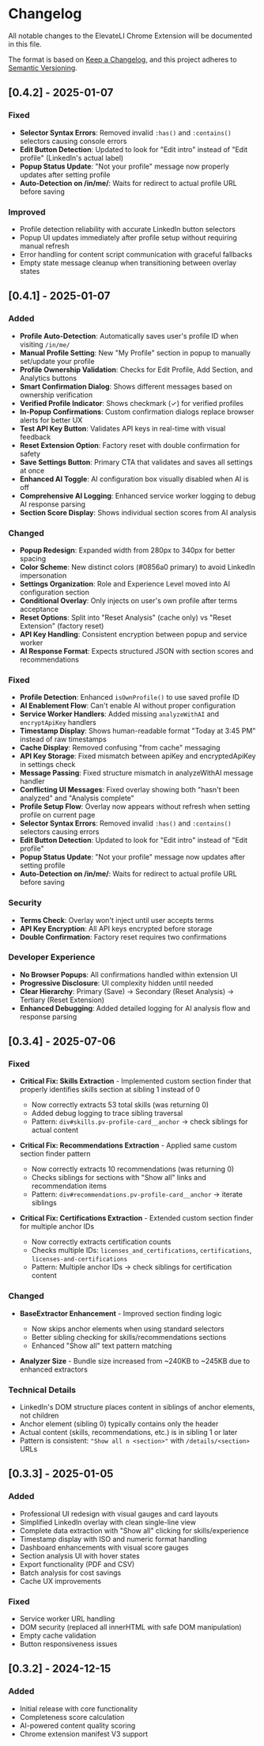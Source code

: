 # Changelog

All notable changes to the ElevateLI Chrome Extension will be documented in this file.

The format is based on [Keep a Changelog](https://keepachangelog.com/en/1.0.0/),
and this project adheres to [Semantic Versioning](https://semver.org/spec/v2.0.0.html).

## [0.4.2] - 2025-01-07

### Fixed
- **Selector Syntax Errors**: Removed invalid `:has()` and `:contains()` selectors causing console errors
- **Edit Button Detection**: Updated to look for "Edit intro" instead of "Edit profile" (LinkedIn's actual label)
- **Popup Status Update**: "Not your profile" message now properly updates after setting profile
- **Auto-Detection on /in/me/**: Waits for redirect to actual profile URL before saving

### Improved
- Profile detection reliability with accurate LinkedIn button selectors
- Popup UI updates immediately after profile setup without requiring manual refresh
- Error handling for content script communication with graceful fallbacks
- Empty state message cleanup when transitioning between overlay states

## [0.4.1] - 2025-01-07

### Added
- **Profile Auto-Detection**: Automatically saves user's profile ID when visiting `/in/me/`
- **Manual Profile Setting**: New "My Profile" section in popup to manually set/update your profile
- **Profile Ownership Validation**: Checks for Edit Profile, Add Section, and Analytics buttons
- **Smart Confirmation Dialog**: Shows different messages based on ownership verification
- **Verified Profile Indicator**: Shows checkmark (✓) for verified profiles
- **In-Popup Confirmations**: Custom confirmation dialogs replace browser alerts for better UX
- **Test API Key Button**: Validates API keys in real-time with visual feedback
- **Reset Extension Option**: Factory reset with double confirmation for safety
- **Save Settings Button**: Primary CTA that validates and saves all settings at once
- **Enhanced AI Toggle**: AI configuration box visually disabled when AI is off
- **Comprehensive AI Logging**: Enhanced service worker logging to debug AI response parsing
- **Section Score Display**: Shows individual section scores from AI analysis

### Changed
- **Popup Redesign**: Expanded width from 280px to 340px for better spacing
- **Color Scheme**: New distinct colors (#0856a0 primary) to avoid LinkedIn impersonation
- **Settings Organization**: Role and Experience Level moved into AI configuration section
- **Conditional Overlay**: Only injects on user's own profile after terms acceptance
- **Reset Options**: Split into "Reset Analysis" (cache only) vs "Reset Extension" (factory reset)
- **API Key Handling**: Consistent encryption between popup and service worker
- **AI Response Format**: Expects structured JSON with section scores and recommendations

### Fixed
- **Profile Detection**: Enhanced `isOwnProfile()` to use saved profile ID
- **AI Enablement Flow**: Can't enable AI without proper configuration
- **Service Worker Handlers**: Added missing `analyzeWithAI` and `encryptApiKey` handlers
- **Timestamp Display**: Shows human-readable format "Today at 3:45 PM" instead of raw timestamps
- **Cache Display**: Removed confusing "from cache" messaging
- **API Key Storage**: Fixed mismatch between apiKey and encryptedApiKey in settings check
- **Message Passing**: Fixed structure mismatch in analyzeWithAI message handler
- **Conflicting UI Messages**: Fixed overlay showing both "hasn't been analyzed" and "Analysis complete"
- **Profile Setup Flow**: Overlay now appears without refresh when setting profile on current page
- **Selector Syntax Errors**: Removed invalid `:has()` and `:contains()` selectors causing errors
- **Edit Button Detection**: Updated to look for "Edit intro" instead of "Edit profile"
- **Popup Status Update**: "Not your profile" message now updates after setting profile
- **Auto-Detection on /in/me/**: Waits for redirect to actual profile URL before saving

### Security
- **Terms Check**: Overlay won't inject until user accepts terms
- **API Key Encryption**: All API keys encrypted before storage
- **Double Confirmation**: Factory reset requires two confirmations

### Developer Experience
- **No Browser Popups**: All confirmations handled within extension UI
- **Progressive Disclosure**: UI complexity hidden until needed
- **Clear Hierarchy**: Primary (Save) → Secondary (Reset Analysis) → Tertiary (Reset Extension)
- **Enhanced Debugging**: Added detailed logging for AI analysis flow and response parsing

## [0.3.4] - 2025-07-06

### Fixed
- **Critical Fix: Skills Extraction** - Implemented custom section finder that properly identifies skills section at sibling 1 instead of 0
  - Now correctly extracts 53 total skills (was returning 0)
  - Added debug logging to trace sibling traversal
  - Pattern: `div#skills.pv-profile-card__anchor` → check siblings for actual content

- **Critical Fix: Recommendations Extraction** - Applied same custom section finder pattern
  - Now correctly extracts 10 recommendations (was returning 0)
  - Checks siblings for sections with "Show all" links and recommendation items
  - Pattern: `div#recommendations.pv-profile-card__anchor` → iterate siblings

- **Critical Fix: Certifications Extraction** - Extended custom section finder for multiple anchor IDs
  - Now correctly extracts certification counts
  - Checks multiple IDs: `licenses_and_certifications`, `certifications`, `licenses-and-certifications`
  - Pattern: Multiple anchor IDs → check siblings for certification content

### Changed
- **BaseExtractor Enhancement** - Improved section finding logic
  - Now skips anchor elements when using standard selectors
  - Better sibling checking for skills/recommendations sections
  - Enhanced "Show all" text pattern matching

- **Analyzer Size** - Bundle size increased from ~240KB to ~245KB due to enhanced extractors

### Technical Details
- LinkedIn's DOM structure places content in siblings of anchor elements, not children
- Anchor element (sibling 0) typically contains only the header
- Actual content (skills, recommendations, etc.) is in sibling 1 or later
- Pattern is consistent: `"Show all n <section>"` with `/details/<section>` URLs

## [0.3.3] - 2025-01-05

### Added
- Professional UI redesign with visual gauges and card layouts
- Simplified LinkedIn overlay with clean single-line view
- Complete data extraction with "Show all" clicking for skills/experience
- Timestamp display with ISO and numeric format handling
- Dashboard enhancements with visual score gauges
- Section analysis UI with hover states
- Export functionality (PDF and CSV)
- Batch analysis for cost savings
- Cache UX improvements

### Fixed
- Service worker URL handling
- DOM security (replaced all innerHTML with safe DOM manipulation)
- Empty cache validation
- Button responsiveness issues

## [0.3.2] - 2024-12-15

### Added
- Initial release with core functionality
- Completeness score calculation
- AI-powered content quality scoring
- Chrome extension manifest V3 support